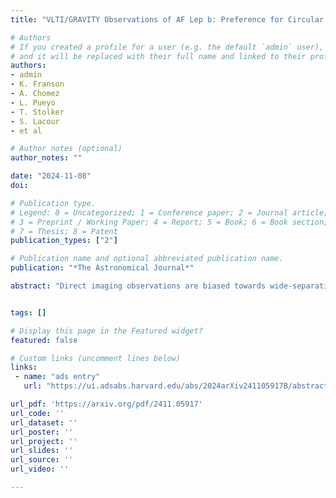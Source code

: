 ```yaml
---
title: "VLTI/GRAVITY Observations of AF Lep b: Preference for Circular Orbits, Cloudy Atmospheres, and a Moderately Enhanced Metallicity"

# Authors
# If you created a profile for a user (e.g. the default `admin` user), write the username (folder name) here
# and it will be replaced with their full name and linked to their profile.
authors:
- admin
- K. Franson
- A. Chomez
- L. Pueyo
- T. Stolker
- S. Lacour
- et al

# Author notes (optional)
author_notes: ""

date: "2024-11-08"
doi:

# Publication type.
# Legend: 0 = Uncategorized; 1 = Conference paper; 2 = Journal article;
# 3 = Preprint / Working Paper; 4 = Report; 5 = Book; 6 = Book section;
# 7 = Thesis; 8 = Patent
publication_types: ["2"]

# Publication name and optional abbreviated publication name.
publication: "*The Astronomical Journal*"

abstract: "Direct imaging observations are biased towards wide-separation, massive companions that have degenerate formation histories. Although the majority of exoplanets are expected to form via core accretion, most directly imaged exoplanets have not been convincingly demonstrated to follow this formation pathway. We obtained new interferometric observations of the directly imaged giant planet AF Lep b with the VLTI/GRAVITY instrument. We present three epochs of 50μas relative astrometry and the K-band spectrum of the planet for the first time at a resolution of R=500. Using only these measurements, spanning less than two months, and the Hipparcos-Gaia Catalogue of Accelerations, we are able to significantly constrain the planet's orbit; this bodes well for interferometric observations of planets discovered by Gaia DR4. Including all available measurements of the planet, we infer an effectively circular orbit (e<0.02,0.07,0.13 at 1,2,3σ) in spin-orbit alignment with the host, and a measure a dynamical mass of Mp=3.75±0.5MJup. Models of the spectrum of the planet show that it is metal rich ([M/H]=0.75±0.25), with a C/O ratio encompassing the solar value. This ensemble of results show that the planet is consistent with core accretion formation."


tags: []

# Display this page in the Featured widget?
featured: false

# Custom links (uncomment lines below)
links:
 - name: "ads entry"
   url: "https://ui.adsabs.harvard.edu/abs/2024arXiv241105917B/abstract"

url_pdf: 'https://arxiv.org/pdf/2411.05917'
url_code: ''
url_dataset: ''
url_poster: ''
url_project: ''
url_slides: ''
url_source: ''
url_video: ''

---
```

